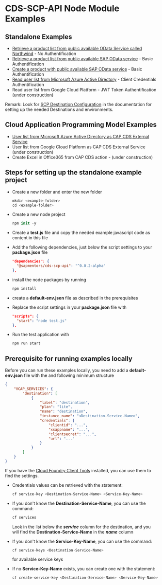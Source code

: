 # CDS-SCP-API Node Module Examples

## Standalone Examples

- [Retrieve a product list from public available OData Service called Northwind](./InternetProxy/ReadPublicApiNorthwindWithNoAuthentication.js) - No Authentification
- [Retrieve a product list from public available SAP OData service](./InternetProxy/ReadProductsOfErpWithBasicAuthentication.js) - Basic Authentification
- [Create a product with public available SAP OData service](./InternetProxy/CreateProductInErpWithBasicAuthentication.js)  - Basic Authentification
- [Read user list from Microsoft Azure Active Directory](./InternetProxy/ReadUserlistOfAzureActiveDirectoryWithClientCredentialsAuthentication.js) - Client Credentials  Authentification
- Read user list from Google Cloud Platform - JWT Token Authentification (under construction)

Remark: Look for [SCP Destination Configuration](../README.md) in the documentation for setting up the needed Destinations and environments.

## Cloud Application Programming Model Examples
- [User list from Microsoft Azure Active Directory as CAP CDS External Service](./CAP/CapMSGraphCdsService.md)
- User list from Google Cloud Platform as CAP CDS External Service (under construction)
- Create Excel in Office365 from CAP CDS action - (under construction)

## Steps for setting up the standalone example project

- Create a new folder and enter the new folder
  ```swift
  mkdir <example-folder>
  cd <example-folder>
  ```

- Create a new node project
  ```swift
  npm init -y
  ```

- Create a **test.js** file and copy the needed example javascript code as content in this file

- Add the following dependencies, just below the script settings to your **package.json** file 
  ```json
  "dependencies": {
    "@sapmentors/cds-scp-api": "^0.0.2-alpha"
  },
  ```

- install the node packages by running 
  ```swift
  npm install
  ```

- create a **default-env.json** file as described in the prerequisites 

- Replace the script settings in your **package.json** file with 
  ```json
  "scripts": {
    "start": "node test.js"
  },
  ```

- Run the test application with
  ```swift
  npm run start
  ```



## Prerequisite for running examples locally

Before you can run these examples locally, you need to add a **default-env.json** file with the and following minimum structure

```json
{ 
    "VCAP_SERVICES": {
        "destination": [
            {
                "label": "destination",
                "plan": "lite",
                "name": "destination",
                "instance_name": "<Destination-Service-Name>",
                "credentials": {
                    "clientid": "...",
                    "xsappname": "...",
                    "clientsecret": "...",
                    "url": "..."
                }
            }
        ]
    }
}
```
If you have the [Cloud Foundry Client Tools](https://developers.sap.com/tutorials/cp-cf-download-cli.html) installed, you can use them to find the settings.

- Credentials values can be retrieved with the statement:
  ```swift
  cf service-key <Destination-Service-Name> <Service-Key-Name>
  ```

- If you don't know the **Destination-Service-Name**, you can use the command:
  ```swift
  cf services 
  ```
  Look in the list below the ***service*** column for the destination, and you will find the **Destination-Service-Name** in the ***name*** column

- If you don't know the **Service-Key-Name**, you can use the command:
  ```swift
  cf service-keys <Destination-Service-Name>
  ```
  for available service keys

- If no **Service-Key-Name** exists, you can create one with the statement:
  ```swift
  cf create-service-key <Destination-Service-Name> <Service-Key-Name>
  ```

